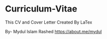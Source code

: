 # Curriculum-Vitae
This CV and Cover Letter Created By LaTex

By- Mydul Islam Rashed
https://about.me/mydul
